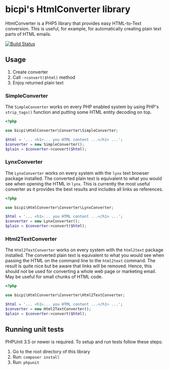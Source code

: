 # bicpi's HtmlConverter library

HtmlConverter is a PHP5 library that provides easy HTML-to-Text conversion. This is useful, for example, for
automatically creating plain text parts of HTML emails.

[![Build Status](https://secure.travis-ci.org/bicpi/HtmlConverter.png)](http://travis-ci.org/bicpi/HtmlConverter)

## Usage

1. Create converter
2. Call `->convert($html)` method
3. Enjoy returned plain text

### SimpleConverter

The `SimpleConverter` works on every PHP enabled system by using PHP's `strip_tags()` function and putting some HTML
entity decoding on top.

```php
<?php

use bicpi\HtmlConverter\Converter\SimpleConverter;

$html = '... <h1>... you HTML content ...</h1> ...';
$converter = new SimpleConverter();
$plain = $converter->convert($html);
```

### LynxConverter

The `LynxConverter` works on every system with the `lynx` text browser package installed. The converted plain text
is equivalent to what you would see when opening the HTML in `lynx`. This is currently the most useful converter as
it provides the best results and includes all links as references.

```php
<?php

use bicpi\HtmlConverter\Converter\LynxConverter;

$html = '... <h1>... you HTML content ...</h1> ...';
$converter = new LynxConverter();
$plain = $converter->convert($html);
```

### Html2TextConverter

The `Html2TextConverter` works on every system with the `html2text` package installed. The converted plain text
is equivalent to what you would see when passing the HTML on the command line to the `html2text` command. The result
is quite nice but be aware that links will be removed. Hence, this should not be used for converting a whole web page
or marketing email. May be useful for small chunks of HTML code.

```php
<?php

use bicpi\HtmlConverter\Converter\Html2TextConverter;

$html = '... <h1>... you HTML content ...</h1> ...';
$converter = new Html2TextConverter();
$plain = $converter->convert($html);
```

## Running unit tests

PHPUnit 3.5 or newer is required. To setup and run tests follow these steps:

1. Go to the root directory of this library
2. Run: `composer install`
3. Run: `phpunit`
